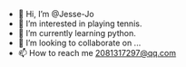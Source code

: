 - 👋 Hi, I’m @Jesse-Jo
- 👀 I’m interested in playing tennis.
- 🌱 I’m currently learning python.
- 💞️ I’m looking to collaborate on ...
- 📫 How to reach me 2081317297@qq.com

<!---
Jesse-Jo/Jesse-Jo is a ✨ special ✨ repository because its `README.md` (this file) appears on your GitHub profile.
You can click the Preview link to take a look at your changes.
--->
